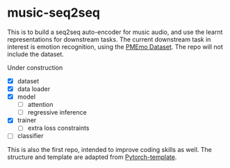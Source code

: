 # music-seq2seq
This is to build a seq2seq auto-encoder for music audio, and use the learnt representations for downstream tasks.
The current downstream task in interest is emotion recognition, using the [PMEmo Dataset](http://pmemo.hellohui.cn).
The repo will not include the dataset.

Under construction
- [x] dataset
- [x] data loader
- [x] model
    - [ ] attention
    - [ ] regressive inference 
- [x] trainer
    - [ ] extra loss constraints
- [ ] classifier

This is also the first repo, intended to improve coding skills as well.
The structure and template are adapted from [Pytorch-template](https://github.com/victoresque/pytorch-template).